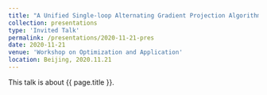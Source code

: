 ```yaml
---
title: "A Unified Single-loop Alternating Gradient Projection Algorithm for Nonconvex-Concave and Convex-Nonconcave Minimax Problems"
collection: presentations
type: 'Invited Talk'
permalink: /presentations/2020-11-21-pres
date: 2020-11-21
venue: 'Workshop on Optimization and Application'
location: Beijing, 2020.11.21
---
```


This talk is about {{ page.title }}.
